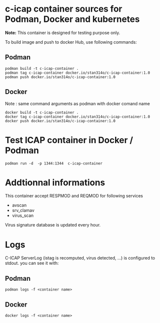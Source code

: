 # c-icap container sources for Podman, Docker and kubernetes

**Note:** This container is designed for testing purpose only.

To build image and push to docker Hub, use following commands:

## Podman
```
podman build -t c-icap-container .
podman tag c-icap-container docker.io/stan314o/c-icap-container:1.0
podman push docker.io/stan314o/c-icap-container:1.0
```

## Docker 
Note : same command arguments as podman with docker comand name
```
docker build -t c-icap-container .
docker tag c-icap-container docker.io/stan314o/c-icap-container:1.0
docker push docker.io/stan314o/c-icap-container:1.0
```

# Test ICAP container in Docker / Podman

```
podman run -d  -p 1344:1344  c-icap-container
```


# Addtionnal informations
This container accept RESPMOD and REQMOD for following services
- avscan
- srv_clamav
- virus_scan

Virus signature database is updated every hour.

# Logs
C-ICAP ServerLog (istag is recomputed, virus detected, ...) is configured to stdout. you can see it with:

## Podman
```
podman logs -f <container name>
```

## Docker
```
docker logs -f <container name>
```
